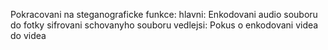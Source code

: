 Pokracovani na steganograficke funkce:
    hlavni: Enkodovani audio souboru do fotky
            sifrovani schovanyho souboru
    vedlejsi: Pokus o enkodovani videa do videa